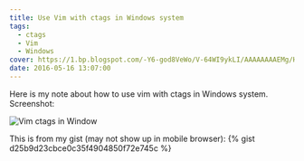 ```yaml
---
title: Use Vim with ctags in Windows system
tags:
  - ctags
  - Vim
  - Windows 
cover: https://1.bp.blogspot.com/-Y6-god8VeWo/V-64WI9ykLI/AAAAAAAAEMg/HGwrY2mlmEQV8ln-uwr9PNHP6UL-nWwbQCPcB/s640/web_clicp-011.jpg
date: 2016-05-16 13:07:00
---
```


Here is my note about how to use vim with ctags in Windows system.  
Screenshot:  


![Vim ctags in Window](https://1.bp.blogspot.com/-Y6-god8VeWo/V-64WI9ykLI/AAAAAAAAEMg/HGwrY2mlmEQV8ln-uwr9PNHP6UL-nWwbQCPcB/s640/web_clicp-011.jpg)

  

This is from my gist (may not show up in mobile browser):
{% gist d25b9d23cbce0c35f4904850f72e745c %}
<!-- more -->
